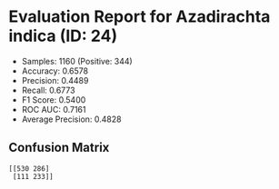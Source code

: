# Evaluation Report for Azadirachta indica (ID: 24)
- Samples: 1160 (Positive: 344)
- Accuracy: 0.6578
- Precision: 0.4489
- Recall: 0.6773
- F1 Score: 0.5400
- ROC AUC: 0.7161
- Average Precision: 0.4828

## Confusion Matrix
```
[[530 286]
 [111 233]]
```